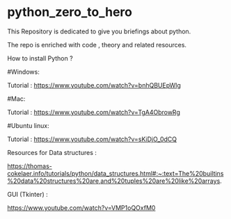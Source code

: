 # python_zero_to_hero

This Repository is dedicated to give you briefings about python.

The repo is enriched with code , theory and related resources.

How to install Python ?

#Windows:

Tutorial : https://www.youtube.com/watch?v=bnhQBUEpWlg

#Mac:

Tutorial : https://www.youtube.com/watch?v=TgA4ObrowRg

#Ubuntu linux:

Tutorial : https://www.youtube.com/watch?v=sKiDjO_0dCQ


Resources for Data structures :

https://thomas-cokelaer.info/tutorials/python/data_structures.html#:~:text=The%20builtins%20data%20structures%20are,and%20tuples%20are%20like%20arrays.

GUI (Tkinter) :

https://www.youtube.com/watch?v=VMP1oQOxfM0
